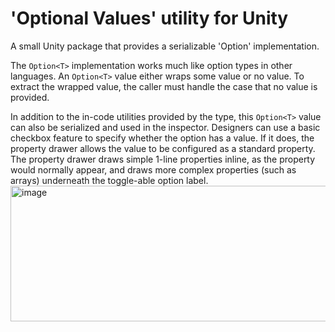 # 'Optional Values' utility for Unity
A small Unity package that provides a serializable 'Option' implementation.

The `Option<T>` implementation works much like option types in other languages. An `Option<T>` value either wraps some value or no value. To extract the wrapped value, the caller must handle the case that no value is provided.

In addition to the in-code utilities provided by the type, this `Option<T>` value can also be serialized and used in the inspector. Designers can use a basic checkbox feature to specify whether the option has a value. If it does, the property drawer allows the value to be configured as a standard property. The property drawer draws simple 1-line properties inline, as the property would normally appear, and draws more complex properties (such as arrays) underneath the toggle-able option label.
<img width="557" height="217" alt="image" src="https://github.com/user-attachments/assets/24b231be-cbd1-44d3-a93d-447cd2fed478" />
